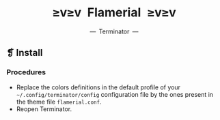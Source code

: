 <h1 align="center">≥v≥v&ensp;Flamerial&ensp;≥v≥v</h1>
<p align="center">—&ensp;Terminator&ensp;—</p>

## ❡ Install
### Procedures
- Replace the colors definitions in the default profile of your `~/.config/terminator/config` configuration file by the ones present in the theme file `flamerial.conf`.
- Reopen Terminator.

